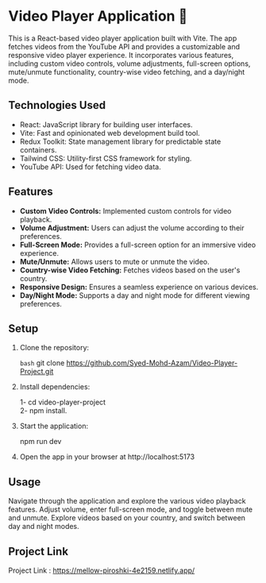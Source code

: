 # Video Player Application 🚀

This is a React-based video player application built with Vite. The app fetches videos from the YouTube API and provides a customizable and responsive video player experience. It incorporates various features, including custom video controls, volume adjustments, full-screen options, mute/unmute functionality, country-wise video fetching, and a day/night mode.

## Technologies Used

- React: JavaScript library for building user interfaces.
- Vite: Fast and opinionated web development build tool.
- Redux Toolkit: State management library for predictable state containers.
- Tailwind CSS: Utility-first CSS framework for styling.
- YouTube API: Used for fetching video data.

## Features

- **Custom Video Controls:** Implemented custom controls for video playback.
- **Volume Adjustment:** Users can adjust the volume according to their preferences.
- **Full-Screen Mode:** Provides a full-screen option for an immersive video experience.
- **Mute/Unmute:** Allows users to mute or unmute the video.
- **Country-wise Video Fetching:** Fetches videos based on the user's country.
- **Responsive Design:** Ensures a seamless experience on various devices.
- **Day/Night Mode:** Supports a day and night mode for different viewing preferences.

## Setup

1. Clone the repository:

   ```bash```
   git clone https://github.com/Syed-Mohd-Azam/Video-Player-Project.git
   
2. Install dependencies:
   
   1-   cd video-player-project    
   2-   npm install.

3. Start the application:
   
   npm run dev

4. Open the app in your browser at http://localhost:5173
   
  ## Usage
Navigate through the application and explore the various video playback features.
Adjust volume, enter full-screen mode, and toggle between mute and unmute.
Explore videos based on your country, and switch between day and night modes.
## Project Link

Project Link : https://mellow-piroshki-4e2159.netlify.app/
